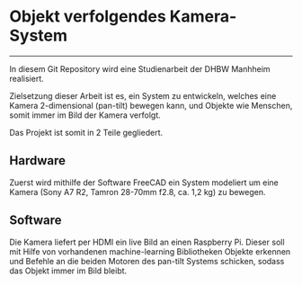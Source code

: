 # Objekt verfolgendes Kamera-System
---------------------------------

In diesem Git Repository wird eine Studienarbeit der DHBW Manhheim realisiert.

Zielsetzung dieser Arbeit ist es, ein System zu entwickeln, welches eine Kamera 2-dimensional (pan-tilt) bewegen kann, 
und Objekte wie Menschen, somit immer im Bild der Kamera verfolgt.


Das Projekt ist somit in 2 Teile gegliedert.


## Hardware
Zuerst wird mithilfe der Software FreeCAD ein System modeliert um eine Kamera (Sony A7 R2, Tamron 28-70mm f2.8, ca. 1,2 kg) zu bewegen.






## Software
Die Kamera liefert per HDMI ein live Bild an einen Raspberry Pi. Dieser soll mit Hilfe von vorhandenen machine-learning Bibliotheken Objekte erkennen und Befehle an die beiden Motoren des pan-tilt Systems schicken, sodass das Objekt immer im Bild bleibt.

